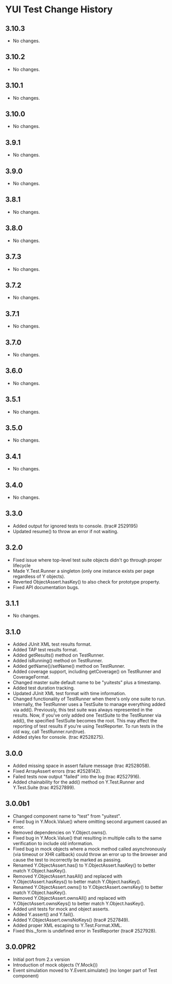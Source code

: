 YUI Test Change History
=======================

3.10.3
------

* No changes.

3.10.2
------

* No changes.

3.10.1
------

* No changes.

3.10.0
------

* No changes.

3.9.1
-----

* No changes.

3.9.0
-----

* No changes.

3.8.1
-----

* No changes.

3.8.0
-----

* No changes.

3.7.3
-----

* No changes.

3.7.2
-----

* No changes.

3.7.1
-----

* No changes.

3.7.0
-----

* No changes.

3.6.0
-----

  * No changes.

3.5.1
-----

  * No changes.

3.5.0
-----

  * No changes.

3.4.1
-----

  * No changes.

3.4.0
-----

  * No changes.

3.3.0
-----

  * Added output for ignored tests to console. (trac# 2529195)
  * Updated resume() to throw an error if not waiting.

3.2.0
-----

  * Fixed issue where top-level test suite objects didn't go through proper lifecycle
  * Made Y.Test.Runner a singleton (only one instance exists per page regardless of Y objects).
  * Reverted ObjectAssert.hasKey() to also check for prototype property.
  * Fixed API documentation bugs.

3.1.1
-----
  * No changes.

3.1.0
-----

  * Added JUnit XML test results format.
  * Added TAP test results format.
  * Added getResults() method on TestRunner.
  * Added isRunning() method on TestRunner.
  * Added getName()/setName() method on TestRunner.
  * Added coverage support, including getCoverage() on TestRunner and CoverageFormat.
  * Changed master suite default name to be "yuitests" plus a timestamp.
  * Added test duration tracking.
  * Updated JUnit XML test format with time information.
  * Changed functionality of TestRunner when there's only one suite to run. Internally, the TestRunner uses
    a TestSuite to manage everything added via add(). Previously, this test suite was always represented
    in the results. Now, if you've only added one TestSuite to the TestRunner via add(), the specified
    TestSuite becomes the root. This may affect the reporting of test results if you're using TestReporter.
    To run tests in the old way, call TestRunner.run(true).
  * Added styles for console. (trac #2528275).

3.0.0
-----

  * Added missing space in assert failure message (trac #2528058).
  * Fixed ArrayAssert errors (trac #2528142).
  * Failed tests now output "failed" into the log (trac #2527916).
  * Added chainability for the add() method on Y.Test.Runner and Y.Test.Suite (trac #2527899).

3.0.0b1
-------

  * Changed component name to "test" from "yuitest".
  * Fixed bug in Y.Mock.Value() where omitting second argument caused an error.
  * Removed dependencies on Y.Object.owns().
  * Fixed bug in Y.Mock.Value() that resulting in multiple calls to the same verification to include old information.
  * Fixed bug in mock objects where a mock method called asynchronously (via timeout or XHR callback) could throw an error up to the browser and cause the test to incorrectly be marked as passing.
  * Renamed Y.ObjectAssert.has() to Y.ObjectAssert.hasKey() to better match Y.Object.hasKey().
  * Removed Y.ObjectAssert.hasAll() and replaced with Y.ObjectAssert.hasKeys() to better match Y.Object.hasKey().
  * Renamed Y.ObjectAssert.owns() to Y.ObjectAssert.ownsKey() to better match Y.Object.hasKey().
  * Removed Y.ObjectAssert.ownsAll() and replaced with Y.ObjectAssert.ownsKeys() to better match Y.Object.hasKey().
  * Added unit tests for mock and object asserts.
  * Added Y.assert() and Y.fail().
  * Added Y.ObjectAssert.ownsNoKeys() (trac# 2527849).
  * Added proper XML escaping to Y.Test.Format.XML.
  * Fixed this._form is undefined error in TestReporter (trac# 2527928).

3.0.0PR2
--------

  * Initial port from 2.x version
  * Introduction of mock objects (Y.Mock())
  * Event simulation moved to Y.Event.simulate() (no longer part of Test component)

